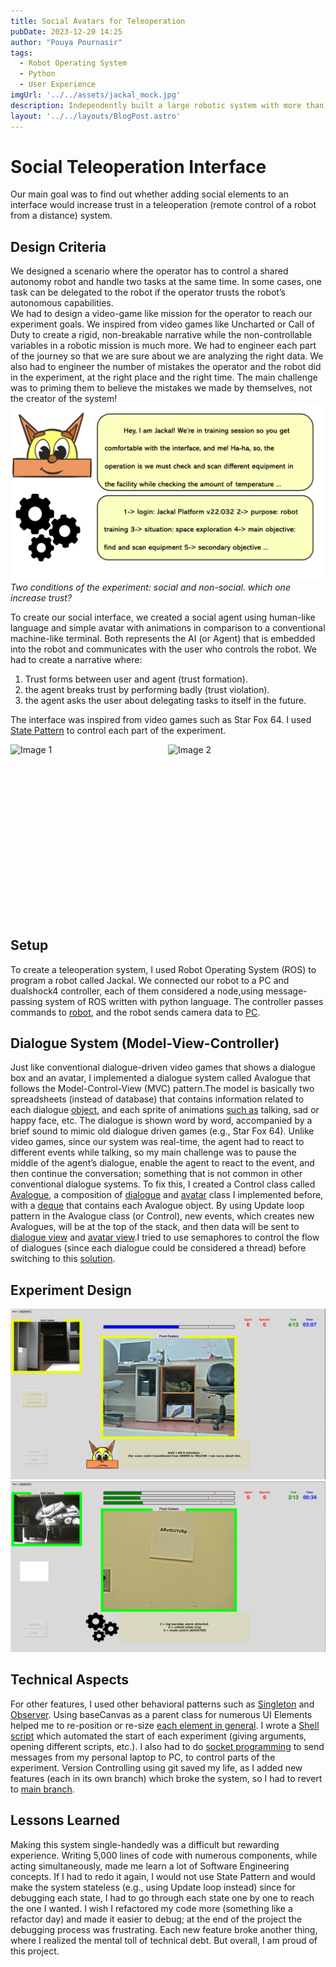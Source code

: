 ```yaml
---
title: Social Avatars for Teleoperation
pubDate: 2023-12-20 14:25
author: "Pouya Pournasir"
tags:
  - Robot Operating System
  - Python
  - User Experience
imgUrl: '../../assets/jackal_mock.jpg'
description: Independently built a large robotic system with more than 4,000 lines of code. Incorporated the Model-View-Controller (MVC) architecture to modularize dialogue and avatar system.
layout: '../../layouts/BlogPost.astro'
---
```

# Social Teleoperation Interface
Our main goal was to find out whether adding social elements to an interface would increase trust in a teleoperation (remote control of a robot from a distance) system.

## Design Criteria
We designed a scenario where the operator has to control a shared autonomy robot and handle two tasks at the same time. In some cases, one task can be delegated to the robot if the operator trusts the robot’s autonomous capabilities.  
We had to design a video-game like mission for the operator to reach our experiment goals. We inspired from video games like Uncharted or Call of Duty to create a rigid, non-breakable narrative while the non-controllable variables in a robotic mission is much more. We had to engineer each part of the journey so that we are sure about we are analyzing the right data. We also had to engineer the number of mistakes the operator and the robot did in the experiment, at the right place and the right time. The main challenge was to priming them to believe the mistakes we made by themselves, not the creator of the system!
  ![Image 1](src/assets/jackal.png)
  *Two conditions of the experiment: social and non-social. which one increase trust?*

To create our social interface, we created a social agent using human-like language and simple
avatar with animations in comparison to a conventional machine-like terminal. Both represents the
AI (or Agent) that is embedded into the robot and communicates with the user who controls the robot.
We had to create a narrative where: 

1. Trust forms between user and agent (trust formation).
2. the agent breaks trust by performing badly (trust violation). 
3. the agent asks the user about delegating tasks to itself in the future.

The interface was inspired from video games such as Star Fox 64. I used [State Pattern][13] to control each part of the experiment.




<div style="display: flex; justify-content: center; align-items: left;">
    <img src="https://github.com/PouyaJigsaw/teleop-interface/assets/33330581/b231f326-f8bd-4cff-8c81-9c21d73edf17" alt="Image 1" width="50%" height="280"/>
    <img src="https://github.com/PouyaJigsaw/teleop-interface/assets/33330581/1225a286-ca2d-457b-a927-b36c6d9d6822" alt="Image 2" width="50%" height="280"/>
</div>



## Setup
To create a teleoperation system, I used Robot Operating System (ROS) to program a robot called Jackal. 
We connected our robot to a PC and dualshock4 controller, each of them considered a node,using message-passing system of ROS written with python language. 
The controller passes commands to [robot][2], and the robot sends camera data to [PC][3].

[2]: https://github.com/PouyaJigsaw/teleop-interface/blob/master/src/test/src/main/control/teleop_camera.py
[3]: https://github.com/PouyaJigsaw/teleop-interface/blob/master/src/test/src/main/view/camera.py

## Dialogue System (Model-View-Controller)
Just like conventional dialogue-driven video games that shows a dialogue box and an avatar, I
implemented a dialogue system called Avalogue that follows the Model-Control-View (MVC)
pattern.The model is basically two spreadsheets (instead of database) that contains information related to
each dialogue [object][4], and each sprite of animations [such as][5] talking, sad or happy face, etc.
The dialogue is shown word by word, accompanied by a brief sound to mimic old dialogue driven
games (e.g., Star Fox 64). Unlike video games, since our system was real-time, the agent had to
react to different events while talking, so my main challenge was to pause the middle of the agent’s
dialogue, enable the agent to react to the event, and then continue the conversation; something that
is not common in other conventional dialogue systems. 
To fix this, I created a Control class called [Avalogue][6], a composition of [dialogue][7] and [avatar][8]
class I implemented before, with a [deque][9] that contains each Avalogue object. By using Update
loop pattern in the Avalogue class (or Control), new events, which creates new Avalogues, will be
at the top of the stack, and then data will be sent to [dialogue view][10] and [avatar view][11].I tried to
use semaphores to control the flow of dialogues (since each dialogue could be considered a thread)
before switching to this [solution][12].

[4]: https://github.com/PouyaJigsaw/teleop-interface/blob/master/src/test/src/spreadsheets/dialogue_spreadsheet_social.csv
[5]: https://github.com/PouyaJigsaw/teleop-interface/blob/master/src/test/src/spreadsheets/TalkingAvatars.csv
[6]: https://github.com/PouyaJigsaw/teleop-interface/blob/master/src/test/src/main/view/avalogue.py
[7]: https://github.com/PouyaJigsaw/teleop-interface/blob/master/src/test/src/main/view/dialogue_raw.py
[8]: https://github.com/PouyaJigsaw/teleop-interface/blob/master/src/test/src/main/view/avatar_raw.py
[9]: https://github.com/PouyaJigsaw/teleop-interface/blob/master/src/test/src/main/view/avalogue.py#L27
[10]: https://github.com/PouyaJigsaw/teleop-interface/blob/master/src/test/src/main/view/dialogue.py
[11]: https://github.com/PouyaJigsaw/teleop-interface/blob/master/src/test/src/main/view/avatar.py
[12]: https://github.com/PouyaJigsaw/teleop-interface/blob/master/src/test/src/main/view/thread_pool.py

## Experiment Design

![Interface](src/assets/interface1.png)
![Interface 2](src/assets/interface2.png)

[13]:
![image](https://github.com/PouyaJigsaw/teleop-interface/assets/33330581/642a8349-ad64-4dfc-b667-8e67cb9a2b82)



## Technical Aspects
For other features, I used other behavioral patterns such as [Singleton][14] and [Observer][15]. Using
baseCanvas as a parent class for numerous UI Elements helped me to re-position or re-size [each
element in general][16]. I wrote a [Shell script][17] which automated the start of each experiment (giving
arguments, opening different scripts, etc.). I also had to do [socket programming][18] to send
messages from my personal laptop to PC, to control parts of the experiment. Version Controlling
using git saved my life, as I added new features (each in its own branch) which broke the system,
so I had to revert to [main branch][19].

[14]: https://github.com/PouyaJigsaw/teleop-interface/blob/master/src/test/src/main/view/global_variables.py
[15]: https://github.com/PouyaJigsaw/teleop-interface/blob/master/src/test/src/main/view/event.py
[16]: https://github.com/PouyaJigsaw/teleop-interface/blob/master/src/test/src/main/view/canvas.py#L165
[17]: https://github.com/PouyaJigsaw/teleop-interface/blob/master/shell.sh
[18]: https://github.com/PouyaJigsaw/teleop-interface/blob/master/src/test/src/main/view/view.py#L464
[19]: https://github.com/PouyaJigsaw/teleop-interface/branches

## Lessons Learned
Making this system single-handedly was a difficult but rewarding experience. Writing
5,000 lines of code with numerous components, while acting simultaneously, made me learn a lot
of Software Engineering concepts. If I had to redo it again, I would not use State Pattern and would
make the system stateless (e.g., using Update loop instead) since for debugging each state, I had
to go through each state one by one to reach the one I wanted. I wish I refactored my code more
(something like a refactor day) and made it easier to debug; at the end of the project the debugging
process was frustrating. Each new feature broke another thing, where I realized the mental toll of
technical debt. But overall, I am proud of this project.
